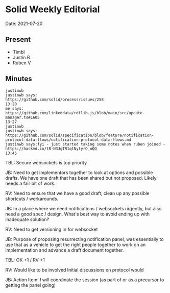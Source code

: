 # Solid Weekly Editorial
Date: 2021-07-20

## Present

- Timbl
- Justin B
- Ruben V

## Minutes

```
justinwb
justinwb says:
https://github.com/solid/process/issues/258
13:20
me says:
https://github.com/linkeddata/rdflib.js/blob/main/src/update-manager.ts#L605
13:27
justinwb
justinwb says:
https://github.com/solid/specification/blob/feature/notification-protocol-data-flows/notification-protocol-data-flows.md
justinwb says:fyi - just started taking some notes when ruben joined - 
https://hackmd.io/tR-N3JgTR1qtNytyrO_oQQ
13:45
```

TBL: Secure websockets is top priority

JB: Need to get implementors together to look at options and possible drafts. We have one draft that has been shared but not proposed. Likely needs a fair bit of work. 

RV: Need to ensure that we have a good draft, clean up any possible shortcuts / workarounds.

JB: In a place where we need notifications / websockets urgently, but also need a good spec / design. What's best way to avoid ending up with inadequate solution?

RV: Need to get versioning in for websocket

JB: Purpose of proposing resurrecting notification panel, was essentially to use that as a vehicle to get the right people together to work on an implementation and advance a draft document together.

TBL: OK +1 / RV +1

RV: Would like to be involved Initial discussions on protocol would 

JB: Action Item: I will coordinate the session (as part of or as a precursor to getting the panel going)
